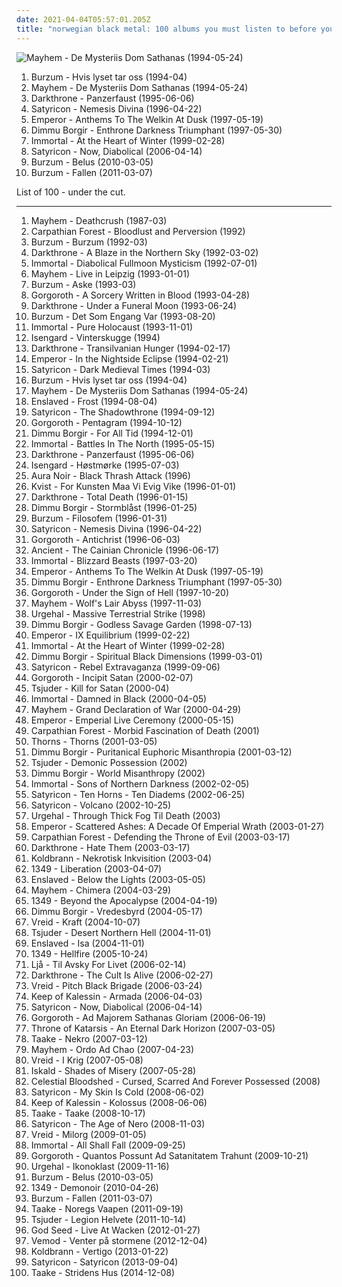 ```yaml
---
date: 2021-04-04T05:57:01.205Z
title: "norwegian black metal: 100 albums you must listen to before you die"
---
```

![Mayhem - De Mysteriis Dom Sathanas (1994-05-24)](http://coverartarchive.org/release/a8843c8b-2b8f-44b7-be46-c5a78942849e/21866237801-500.jpg "Mayhem - De Mysteriis Dom Sathanas (1994-05-24)")
<ol class="albums">
<li data-cover="http://coverartarchive.org/release/b6928219-0772-39ac-8156-91a609b2fd5e/1123335808-500.jpg" data-tags="black metal" role="button">Burzum - Hvis lyset tar oss (1994-04)</li>
<li data-cover="http://coverartarchive.org/release/a8843c8b-2b8f-44b7-be46-c5a78942849e/21866237801-500.jpg" data-tags="black metal" role="button">Mayhem - De Mysteriis Dom Sathanas (1994-05-24)</li>
<li data-cover="https://img.discogs.com/ivRECV6_En_nkYZJZmv2T45vbLU=/fit-in/400x388/filters:strip_icc():format(jpeg):mode_rgb():quality(90)/discogs-images/R-7562854-1444078656-7731.jpeg.jpg" data-tags="black metal" role="button">Darkthrone - Panzerfaust (1995-06-06)</li>
<li data-cover="https://img.discogs.com/FA0sKAo13tvmM2Ajs_G6hBeWgs0=/fit-in/400x400/filters:strip_icc():format(jpeg):mode_rgb():quality(90)/discogs-images/R-4225709-1359058284-9040.jpeg.jpg" data-tags="black metal" role="button">Satyricon - Nemesis Divina (1996-04-22)</li>
<li data-cover="http://coverartarchive.org/release/8bce7d2e-cddd-38d3-86b7-d2c53e9d17aa/6830358041-500.jpg" data-tags="black metal, symphonic black metal" role="button">Emperor - Anthems To The Welkin At Dusk (1997-05-19)</li>
<li data-cover="http://coverartarchive.org/release/c51f27b8-ffd7-4b53-aa4e-2687e213e30f/4798121885-500.jpg" data-tags="symphonic black metal, black metal" role="button">Dimmu Borgir - Enthrone Darkness Triumphant (1997-05-30)</li>
<li data-cover="https://via.placeholder.com/450" data-tags="black metal" role="button">Immortal - At the Heart of Winter (1999-02-28)</li>
<li data-cover="http://coverartarchive.org/release/28d51e3f-b12c-4948-b35b-c1f5aae76ed2/25531712079-500.jpg" data-tags="black metal" role="button">Satyricon - Now, Diabolical (2006-04-14)</li>
<li data-cover="http://coverartarchive.org/release/b43a420d-f4be-3e74-836f-a3732718c92b/1480049199-500.jpg" data-tags="black metal, atmospheric black metal" role="button">Burzum - Belus (2010-03-05)</li>
<li data-cover="http://coverartarchive.org/release/79f5becc-31b7-4b47-a0b1-12a90b745c6e/9142497826-500.jpg" data-tags="black metal, atmospheric black metal" role="button">Burzum - Fallen (2011-03-07)</li>
</ol>
List of 100 - under the cut.
<!-- more -->

_________________

<ol class="albums">
<li data-cover="https://img.discogs.com/BZGsvuyLQu-LYYY6Axf3GmubE9Y=/fit-in/514x480/filters:strip_icc():format(jpeg):mode_rgb():quality(90)/discogs-images/R-4152059-1357026275-3442.jpeg.jpg" data-tags="black metal" role="button">
Mayhem - Deathcrush (1987-03)
</li>
<li data-cover="https://img.discogs.com/GYYhYbaJgY55-3k7C7rWe33t35s=/fit-in/522x520/filters:strip_icc():format(jpeg):mode_rgb():quality(90)/discogs-images/R-6643240-1465769534-4661.jpeg.jpg" data-tags="black metal, norwegian, norwegian black metal" role="button">
Carpathian Forest - Bloodlust and Perversion (1992)
</li>
<li data-cover="http://coverartarchive.org/release/c6e9caed-aeb3-4de7-b47e-0c9c9b91a1dc/6619076015-500.jpg" data-tags="black metal" role="button">
Burzum - Burzum (1992-03)
</li>
<li data-cover="http://coverartarchive.org/release/c75ff366-2c7f-4c58-b900-391d2b5aaf33/7290226551-500.jpg" data-tags="black metal" role="button">
Darkthrone - A Blaze in the Northern Sky (1992-03-02)
</li>
<li data-cover="https://img.discogs.com/6nHPSGMDSbLweikPvJtCP7zsDzI=/fit-in/500x500/filters:strip_icc():format(jpeg):mode_rgb():quality(90)/discogs-images/R-646361-1231627780.jpeg.jpg" data-tags="black metal" role="button">
Immortal - Diabolical Fullmoon Mysticism (1992-07-01)
</li>
<li data-cover="https://via.placeholder.com/450" data-tags="black metal" role="button">
Mayhem - Live in Leipzig (1993-01-01)
</li>
<li data-cover="http://coverartarchive.org/release/9642f427-dc28-4c06-81f3-0a4ef7c4de62/3763374815-500.jpg" data-tags="black metal" role="button">
Burzum - Aske (1993-03)
</li>
<li data-cover="http://coverartarchive.org/release/be7fe10b-1bf8-4591-86e8-f25e186d8b61/5950177561-500.jpg" data-tags="black metal, raw black metal" role="button">
Gorgoroth - A Sorcery Written in Blood (1993-04-28)
</li>
<li data-cover="https://img.discogs.com/Igdk-h-B7sDAHtkKYNH7JN5eyb4=/fit-in/600x583/filters:strip_icc():format(jpeg):mode_rgb():quality(90)/discogs-images/R-369622-1341162006-7752.jpeg.jpg" data-tags="black metal" role="button">
Darkthrone - Under a Funeral Moon (1993-06-24)
</li>
<li data-cover="http://coverartarchive.org/release/3861949d-7f28-3925-86a3-f3bf71da8e02/1479882462-500.jpg" data-tags="black metal" role="button">
Burzum - Det Som Engang Var (1993-08-20)
</li>
<li data-cover="http://coverartarchive.org/release/6aac0b23-142d-3568-8fdc-5154220be48d/8068709253-500.jpg" data-tags="black metal" role="button">
Immortal - Pure Holocaust (1993-11-01)
</li>
<li data-cover="http://coverartarchive.org/release/d80e6495-00d4-49cd-8b58-290386f2d025/7729762800-500.jpg" data-tags="black metal" role="button">
Isengard - Vinterskugge (1994)
</li>
<li data-cover="http://coverartarchive.org/release/e2f25d41-736c-40e9-83b3-678f42873eb3/14548660035-500.jpg" data-tags="black metal" role="button">
Darkthrone - Transilvanian Hunger (1994-02-17)
</li>
<li data-cover="https://img.discogs.com/DnVuKMipQvhsLQjzryIPb-bav-M=/fit-in/600x600/filters:strip_icc():format(jpeg):mode_rgb():quality(90)/discogs-images/R-424830-1220470365.jpeg.jpg" data-tags="black metal" role="button">
Emperor - In the Nightside Eclipse (1994-02-21)
</li>
<li data-cover="https://img.discogs.com/hhmmhKiC1C_0oBVBQwcM7ivE_sI=/fit-in/600x424/filters:strip_icc():format(jpeg):mode_rgb():quality(90)/discogs-images/R-13828919-1562050533-9900.jpeg.jpg" data-tags="black metal" role="button">
Satyricon - Dark Medieval Times (1994-03)
</li>
<li data-cover="http://coverartarchive.org/release/b6928219-0772-39ac-8156-91a609b2fd5e/1123335808-500.jpg" data-tags="black metal" role="button">
Burzum - Hvis lyset tar oss (1994-04)
</li>
<li data-cover="http://coverartarchive.org/release/a8843c8b-2b8f-44b7-be46-c5a78942849e/21866237801-500.jpg" data-tags="black metal" role="button">
Mayhem - De Mysteriis Dom Sathanas (1994-05-24)
</li>
<li data-cover="http://coverartarchive.org/release/ca7d60c3-7812-41c8-bfe9-0ca2aeb484e2/19073133350-500.jpg" data-tags="black metal" role="button">
Enslaved - Frost (1994-08-04)
</li>
<li data-cover="https://img.discogs.com/GyiSw-9Olz8hNZbO2t_OJh4pWVw=/fit-in/550x836/filters:strip_icc():format(jpeg):mode_rgb():quality(90)/discogs-images/R-400549-1422918701-9693.jpeg.jpg" data-tags="black metal" role="button">
Satyricon - The Shadowthrone (1994-09-12)
</li>
<li data-cover="http://coverartarchive.org/release/e5d74976-217a-4f65-99df-d2b256be09e1/5930810741-500.jpg" data-tags="black metal" role="button">
Gorgoroth - Pentagram (1994-10-12)
</li>
<li data-cover="http://coverartarchive.org/release/02ded4d3-468e-472e-9084-a6a11543d34d/4602331519-500.jpg" data-tags="black metal, symphonic black metal" role="button">
Dimmu Borgir - For All Tid (1994-12-01)
</li>
<li data-cover="https://img.discogs.com/Y7wHVJt2dhDJeO4nDjV4sM2rCT4=/fit-in/600x545/filters:strip_icc():format(jpeg):mode_rgb():quality(90)/discogs-images/R-2156315-1267042683.jpeg.jpg" data-tags="black metal" role="button">
Immortal - Battles In The North (1995-05-15)
</li>
<li data-cover="https://img.discogs.com/ivRECV6_En_nkYZJZmv2T45vbLU=/fit-in/400x388/filters:strip_icc():format(jpeg):mode_rgb():quality(90)/discogs-images/R-7562854-1444078656-7731.jpeg.jpg" data-tags="black metal" role="button">
Darkthrone - Panzerfaust (1995-06-06)
</li>
<li data-cover="https://img.discogs.com/vHrPCUPr-rw4bMXnjmrEgVAlmQ0=/fit-in/597x587/filters:strip_icc():format(jpeg):mode_rgb():quality(90)/discogs-images/R-381673-1334294432.jpeg.jpg" data-tags="black metal, norwegian black metal" role="button">
Isengard - Høstmørke (1995-07-03)
</li>
<li data-cover="https://img.discogs.com/o03u2ClTVcmOioTnbBhnHPatLkA=/fit-in/600x600/filters:strip_icc():format(jpeg):mode_rgb():quality(90)/discogs-images/R-624229-1383990036-6282.jpeg.jpg" data-tags="thrash metal, blackened thrash metal, black metal" role="button">
Aura Noir - Black Thrash Attack (1996)
</li>
<li data-cover="http://coverartarchive.org/release/cb4f0856-9a19-4bd3-805a-585873013c16/2694369151-500.jpg" data-tags="black metal" role="button">
Kvist - For Kunsten Maa Vi Evig Vike (1996-01-01)
</li>
<li data-cover="https://img.discogs.com/O3N4AbD7Tlhn9Jpx9xDrfaRnbVI=/fit-in/600x618/filters:strip_icc():format(jpeg):mode_rgb():quality(90)/discogs-images/R-9100625-1474906535-8152.jpeg.jpg" data-tags="black metal" role="button">
Darkthrone - Total Death (1996-01-15)
</li>
<li data-cover="http://coverartarchive.org/release/e5f8f5dd-73cb-417e-aa88-a14f15619763/5166048158-500.jpg" data-tags="black metal, symphonic black metal" role="button">
Dimmu Borgir - Stormblåst (1996-01-25)
</li>
<li data-cover="http://coverartarchive.org/release/1ce9177c-62a0-4403-a7ee-7359026fcbf6/24337783733-500.jpg" data-tags="black metal" role="button">
Burzum - Filosofem (1996-01-31)
</li>
<li data-cover="https://img.discogs.com/FA0sKAo13tvmM2Ajs_G6hBeWgs0=/fit-in/400x400/filters:strip_icc():format(jpeg):mode_rgb():quality(90)/discogs-images/R-4225709-1359058284-9040.jpeg.jpg" data-tags="black metal" role="button">
Satyricon - Nemesis Divina (1996-04-22)
</li>
<li data-cover="https://img.discogs.com/0XRhE6LjOkn7KUZ8_zKFaOG93ks=/fit-in/400x300/filters:strip_icc():format(jpeg):mode_rgb():quality(90)/discogs-images/R-4271651-1360324030-4900.jpeg.jpg" data-tags="black metal" role="button">
Gorgoroth - Antichrist (1996-06-03)
</li>
<li data-cover="http://coverartarchive.org/release/7cbf1644-b287-33a1-8ba3-43bc73690df1/26042318035-500.jpg" data-tags="black metal, atmospheric black metal, melodic black metal" role="button">
Ancient - The Cainian Chronicle (1996-06-17)
</li>
<li data-cover="https://img.discogs.com/iCJdiCc-ZJT1MxEg29hneD-R8NY=/fit-in/400x300/filters:strip_icc():format(jpeg):mode_rgb():quality(90)/discogs-images/R-7075003-1433110398-8378.jpeg.jpg" data-tags="black metal" role="button">
Immortal - Blizzard Beasts (1997-03-20)
</li>
<li data-cover="http://coverartarchive.org/release/8bce7d2e-cddd-38d3-86b7-d2c53e9d17aa/6830358041-500.jpg" data-tags="black metal, symphonic black metal" role="button">
Emperor - Anthems To The Welkin At Dusk (1997-05-19)
</li>
<li data-cover="http://coverartarchive.org/release/c51f27b8-ffd7-4b53-aa4e-2687e213e30f/4798121885-500.jpg" data-tags="symphonic black metal, black metal" role="button">
Dimmu Borgir - Enthrone Darkness Triumphant (1997-05-30)
</li>
<li data-cover="https://img.discogs.com/wG0itYKiscB_vxFenPHrKzd_acY=/fit-in/600x636/filters:strip_icc():format(jpeg):mode_rgb():quality(90)/discogs-images/R-1908262-1611745612-6257.jpeg.jpg" data-tags="black metal" role="button">
Gorgoroth - Under the Sign of Hell (1997-10-20)
</li>
<li data-cover="https://img.discogs.com/oyzBFCa3zTwd-b0kZ41-3ziobGE=/fit-in/600x622/filters:strip_icc():format(jpeg):mode_rgb():quality(90)/discogs-images/R-378617-1288374695.jpeg.jpg" data-tags="black metal" role="button">
Mayhem - Wolf's Lair Abyss (1997-11-03)
</li>
<li data-cover="https://img.discogs.com/OUGA7mFfzWYZ2Va5oNhLBQVJvcs=/fit-in/200x198/filters:strip_icc():format(jpeg):mode_rgb():quality(90)/discogs-images/R-1131542-1257381311.jpeg.jpg" data-tags="black metal, norwegian black metal" role="button">
Urgehal - Massive Terrestrial Strike (1998)
</li>
<li data-cover="https://img.discogs.com/M-pFRuNirZcVM7Pn5OHuLqa6C8M=/fit-in/600x528/filters:strip_icc():format(jpeg):mode_rgb():quality(90)/discogs-images/R-6668617-1481961616-5739.jpeg.jpg" data-tags="symphonic black metal" role="button">
Dimmu Borgir - Godless Savage Garden (1998-07-13)
</li>
<li data-cover="http://coverartarchive.org/release/186a1cc2-1b6a-382a-933d-ee6eca46423b/3193080078-500.jpg" data-tags="black metal" role="button">
Emperor - IX Equilibrium (1999-02-22)
</li>
<li data-cover="https://via.placeholder.com/450" data-tags="black metal" role="button">
Immortal - At the Heart of Winter (1999-02-28)
</li>
<li data-cover="http://coverartarchive.org/release/32ebc0bd-4573-3a9b-9d6d-3a9e0556c166/3479063559-500.jpg" data-tags="symphonic black metal, black metal" role="button">
Dimmu Borgir - Spiritual Black Dimensions (1999-03-01)
</li>
<li data-cover="https://via.placeholder.com/450" data-tags="black metal" role="button">
Satyricon - Rebel Extravaganza (1999-09-06)
</li>
<li data-cover="https://img.discogs.com/orFPin9TMfbCBl5pK1kjRi3yF2I=/fit-in/500x500/filters:strip_icc():format(jpeg):mode_rgb():quality(90)/discogs-images/R-5116772-1384952839-5179.jpeg.jpg" data-tags="black metal" role="button">
Gorgoroth - Incipit Satan (2000-02-07)
</li>
<li data-cover="https://img.discogs.com/p1_YXoPwU0K-OS0LqGVzUWNiuc8=/fit-in/300x300/filters:strip_icc():format(jpeg):mode_rgb():quality(90)/discogs-images/R-8177595-1463222916-2006.jpeg.jpg" data-tags="black metal" role="button">
Tsjuder - Kill for Satan (2000-04)
</li>
<li data-cover="http://coverartarchive.org/release/d93257e0-a98e-48e6-a977-f318357b9e1a/2681144591-500.jpg" data-tags="black metal" role="button">
Immortal - Damned in Black (2000-04-05)
</li>
<li data-cover="http://coverartarchive.org/release/12e3767d-d674-4150-bc52-9d197c7778c1/13866484117-500.jpg" data-tags="black metal" role="button">
Mayhem - Grand Declaration of War (2000-04-29)
</li>
<li data-cover="https://img.discogs.com/4ZmkdAu_aq2YQC0vUWP12GbYoyI=/fit-in/300x266/filters:strip_icc():format(jpeg):mode_rgb():quality(90)/discogs-images/R-394157-1481462963-2177.jpeg.jpg" data-tags="black metal" role="button">
Emperor - Emperial Live Ceremony (2000-05-15)
</li>
<li data-cover="https://img.discogs.com/9NyipvIw7CCzoFEgX6fcS5asCEQ=/fit-in/600x601/filters:strip_icc():format(jpeg):mode_rgb():quality(90)/discogs-images/R-2160051-1450782238-8824.jpeg.jpg" data-tags="black metal" role="button">
Carpathian Forest - Morbid Fascination of Death (2001)
</li>
<li data-cover="http://coverartarchive.org/release/8b3310df-e9ca-4ce9-ab5a-2090d7ba2aaf/19879101265-500.jpg" data-tags="black metal" role="button">
Thorns - Thorns (2001-03-05)
</li>
<li data-cover="http://coverartarchive.org/release/69a8e3b3-eabb-4134-9b14-2ce42a1b6776/13136914759-500.jpg" data-tags="symphonic black metal, black metal" role="button">
Dimmu Borgir - Puritanical Euphoric Misanthropia (2001-03-12)
</li>
<li data-cover="http://coverartarchive.org/release/2ef6c1bc-ad49-4090-bc03-de89ce20b633/2651046663-500.jpg" data-tags="black metal" role="button">
Tsjuder - Demonic Possession (2002)
</li>
<li data-cover="http://coverartarchive.org/release/14c24481-a899-405f-b2d3-bd1a820e3b46/3445290056-500.jpg" data-tags="black metal, symphonic black metal" role="button">
Dimmu Borgir - World Misanthropy (2002)
</li>
<li data-cover="https://img.discogs.com/j2WQ3268XGNRxjFBsyN4t_2vw7M=/fit-in/600x600/filters:strip_icc():format(jpeg):mode_rgb():quality(90)/discogs-images/R-532264-1161888951.jpeg.jpg" data-tags="black metal" role="button">
Immortal - Sons of Northern Darkness (2002-02-05)
</li>
<li data-cover="https://img.discogs.com/Uro7bq2SgpAMhABPPZyL7l3P_Ro=/fit-in/600x600/filters:strip_icc():format(jpeg):mode_rgb():quality(90)/discogs-images/R-402040-1140879017.jpeg.jpg" data-tags="black metal, melodic black metal" role="button">
Satyricon - Ten Horns - Ten Diadems (2002-06-25)
</li>
<li data-cover="https://via.placeholder.com/450" data-tags="black metal" role="button">
Satyricon - Volcano (2002-10-25)
</li>
<li data-cover="https://via.placeholder.com/450" data-tags="black metal" role="button">
Urgehal - Through Thick Fog Til Death (2003)
</li>
<li data-cover="http://coverartarchive.org/release/781e113d-ab7b-4c71-af6c-b64a36f722c5/2996923905-500.jpg" data-tags="black metal" role="button">
Emperor - Scattered Ashes: A Decade Of Emperial Wrath (2003-01-27)
</li>
<li data-cover="http://coverartarchive.org/release/7660b39d-04a6-421f-8b32-e32e1f85d4ed/14774566853-500.jpg" data-tags="black metal" role="button">
Carpathian Forest - Defending the Throne of Evil (2003-03-17)
</li>
<li data-cover="https://img.discogs.com/r-KHtFOulgx04qOf1tffFeHxZRc=/fit-in/600x599/filters:strip_icc():format(jpeg):mode_rgb():quality(90)/discogs-images/R-1802872-1534269756-1836.jpeg.jpg" data-tags="black metal" role="button">
Darkthrone - Hate Them (2003-03-17)
</li>
<li data-cover="https://img.discogs.com/B7FFu3o7VdLZAOimnyYiW6xrI_c=/fit-in/600x593/filters:strip_icc():format(jpeg):mode_rgb():quality(90)/discogs-images/R-748441-1219482131.jpeg.jpg" data-tags="black metal" role="button">
Koldbrann - Nekrotisk Inkvisition (2003-04)
</li>
<li data-cover="https://img.discogs.com/aWIJJAErnjIHL-pzwqvr8uiaxB8=/fit-in/283x285/filters:strip_icc():format(jpeg):mode_rgb():quality(90)/discogs-images/R-846699-1221065167.jpeg.jpg" data-tags="black metal" role="button">
1349 - Liberation (2003-04-07)
</li>
<li data-cover="http://coverartarchive.org/release/113463f1-9031-4f28-840c-c7dbcbdc259a/19073928687-500.jpg" data-tags="black metal, progressive black metal, progressive metal" role="button">
Enslaved - Below the Lights (2003-05-05)
</li>
<li data-cover="http://coverartarchive.org/release/134cb4d9-fe94-3e11-8faf-2155819744c9/19641933580-500.jpg" data-tags="black metal" role="button">
Mayhem - Chimera (2004-03-29)
</li>
<li data-cover="http://coverartarchive.org/release/9b3e6363-2d1b-4ea0-8bc5-ed849e3a8d75/13320177159-500.jpg" data-tags="black metal" role="button">
1349 - Beyond the Apocalypse (2004-04-19)
</li>
<li data-cover="https://img.discogs.com/nqpn_0P25YKznM0ILmoLCc2YvSg=/fit-in/498x500/filters:strip_icc():format(jpeg):mode_rgb():quality(90)/discogs-images/R-2476579-1286544662.jpeg.jpg" data-tags="norwegian black metal" role="button">
Dimmu Borgir - Vredesbyrd (2004-05-17)
</li>
<li data-cover="https://img.discogs.com/naHhlRqCszJzYDJl-EegDz-NcbY=/fit-in/450x450/filters:strip_icc():format(jpeg):mode_rgb():quality(90)/discogs-images/R-2849582-1303856900.jpeg.jpg" data-tags="black metal" role="button">
Vreid - Kraft (2004-10-07)
</li>
<li data-cover="https://img.discogs.com/NTyFwS05-deF-sBcfBTTm2cX3nU=/fit-in/400x400/filters:strip_icc():format(jpeg):mode_rgb():quality(90)/discogs-images/R-1107131-1265832147.jpeg.jpg" data-tags="black metal" role="button">
Tsjuder - Desert Northern Hell (2004-11-01)
</li>
<li data-cover="http://coverartarchive.org/release/87f61dc3-7f56-4db3-aed5-894413507758/3815436898-500.jpg" data-tags="black metal, progressive black metal, progressive metal" role="button">
Enslaved - Isa (2004-11-01)
</li>
<li data-cover="https://img.discogs.com/MGgOnW6cyW-AEbNeqC9Vh3bh-Wo=/fit-in/300x300/filters:strip_icc():format(jpeg):mode_rgb():quality(90)/discogs-images/R-580058-1134050659.jpeg.jpg" data-tags="black metal" role="button">
1349 - Hellfire (2005-10-24)
</li>
<li data-cover="https://img.discogs.com/3zTcfeaYhCxYAJF_3S7gOoFKAhc=/fit-in/600x600/filters:strip_icc():format(jpeg):mode_rgb():quality(90)/discogs-images/R-1091387-1191366355.jpeg.jpg" data-tags="black metal" role="button">
Ljå - Til Avsky For Livet (2006-02-14)
</li>
<li data-cover="https://img.discogs.com/dMkiirODdv8blQu9G8PsICpc3jg=/fit-in/600x600/filters:strip_icc():format(jpeg):mode_rgb():quality(90)/discogs-images/R-7622262-1445348340-2670.jpeg.jpg" data-tags="black metal" role="button">
Darkthrone - The Cult Is Alive (2006-02-27)
</li>
<li data-cover="https://img.discogs.com/04OQ8RO8TnEbc-g5kLZ8div_Rjg=/fit-in/597x600/filters:strip_icc():format(jpeg):mode_rgb():quality(90)/discogs-images/R-1241694-1203172971.jpeg.jpg" data-tags="black metal" role="button">
Vreid - Pitch Black Brigade (2006-03-24)
</li>
<li data-cover="https://img.discogs.com/51nlex41MFQ-zx4jNOyHMeJkx0E=/fit-in/600x533/filters:strip_icc():format(jpeg):mode_rgb():quality(90)/discogs-images/R-762594-1399542936-9430.jpeg.jpg" data-tags="black metal, melodic black metal" role="button">
Keep of Kalessin - Armada (2006-04-03)
</li>
<li data-cover="http://coverartarchive.org/release/28d51e3f-b12c-4948-b35b-c1f5aae76ed2/25531712079-500.jpg" data-tags="black metal" role="button">
Satyricon - Now, Diabolical (2006-04-14)
</li>
<li data-cover="https://img.discogs.com/2wdaZI4qzsNNfWClyjjae3qeuV4=/fit-in/600x599/filters:strip_icc():format(jpeg):mode_rgb():quality(90)/discogs-images/R-379772-1615845098-3413.jpeg.jpg" data-tags="black metal" role="button">
Gorgoroth - Ad Majorem Sathanas Gloriam (2006-06-19)
</li>
<li data-cover="http://coverartarchive.org/release/883a6aca-a277-4d5c-b44e-4420241dde2a/3426773369-500.jpg" data-tags="black metal, norwegian black metal, great live band go see them" role="button">
Throne of Katarsis - An Eternal Dark Horizon (2007-03-05)
</li>
<li data-cover="http://coverartarchive.org/release/56a81f6d-c806-4cd9-a633-bf124b59f826/9017373488-500.jpg" data-tags="black metal" role="button">
Taake - Nekro (2007-03-12)
</li>
<li data-cover="https://via.placeholder.com/450" data-tags="black metal" role="button">
Mayhem - Ordo Ad Chao (2007-04-23)
</li>
<li data-cover="https://img.discogs.com/LMoiZyD4pSbhe4Iy2VVwu0b2oqo=/fit-in/498x500/filters:strip_icc():format(jpeg):mode_rgb():quality(90)/discogs-images/R-3612930-1337417097-6335.jpeg.jpg" data-tags="black metal" role="button">
Vreid - I Krig (2007-05-08)
</li>
<li data-cover="https://img.discogs.com/nSQ0wY_403Jy9Tnsk-bY0sO-Jh4=/fit-in/600x597/filters:strip_icc():format(jpeg):mode_rgb():quality(90)/discogs-images/R-1615145-1232296888.jpeg.jpg" data-tags="black metal, melodic black metal, norwegian black metal" role="button">
Iskald - Shades of Misery (2007-05-28)
</li>
<li data-cover="http://coverartarchive.org/release/726c0064-5c7a-4076-89aa-2fb0252e4175/11585937673-500.jpg" data-tags="norwegian black metal, nidrosian black metal" role="button">
Celestial Bloodshed - Cursed, Scarred And Forever Possessed (2008)
</li>
<li data-cover="https://img.discogs.com/4xSm8beZP_daMBR4FbJcVQwEA3Y=/fit-in/583x600/filters:strip_icc():format(jpeg):mode_rgb():quality(90)/discogs-images/R-402689-1163872623.jpeg.jpg" data-tags="black metal, metal" role="button">
Satyricon - My Skin Is Cold (2008-06-02)
</li>
<li data-cover="https://img.discogs.com/x47qXmM73EwhYIhLsocjhUqChoU=/fit-in/300x300/filters:strip_icc():format(jpeg):mode_rgb():quality(90)/discogs-images/R-1539075-1226970666.jpeg.jpg" data-tags="black metal" role="button">
Keep of Kalessin - Kolossus (2008-06-06)
</li>
<li data-cover="https://img.discogs.com/q89n-ILYh5LyZuUz3g_-vk6oxwo=/fit-in/600x588/filters:strip_icc():format(jpeg):mode_rgb():quality(90)/discogs-images/R-3820372-1345708435-8017.jpeg.jpg" data-tags="black metal" role="button">
Taake - Taake (2008-10-17)
</li>
<li data-cover="http://coverartarchive.org/release/82ba157c-ecd9-4d15-b886-5db6fcbe6b46/21611415782-500.jpg" data-tags="black metal" role="button">
Satyricon - The Age of Nero (2008-11-03)
</li>
<li data-cover="http://coverartarchive.org/release/da106ea0-af20-4b7d-b6ab-7888d52be135/22031958555-500.jpg" data-tags="black metal" role="button">
Vreid - Milorg (2009-01-05)
</li>
<li data-cover="http://coverartarchive.org/release/b4d4730a-36fe-3ce8-8754-be591558c5c3/15086870208-500.jpg" data-tags="black metal" role="button">
Immortal - All Shall Fall (2009-09-25)
</li>
<li data-cover="https://via.placeholder.com/450" data-tags="black metal" role="button">
Gorgoroth - Quantos Possunt Ad Satanitatem Trahunt (2009-10-21)
</li>
<li data-cover="https://img.discogs.com/Aw80w-tbo_wJJpEx-QDqPM3Qdt0=/fit-in/600x600/filters:strip_icc():format(jpeg):mode_rgb():quality(90)/discogs-images/R-2020889-1260784864.jpeg.jpg" data-tags="black metal" role="button">
Urgehal - Ikonoklast (2009-11-16)
</li>
<li data-cover="http://coverartarchive.org/release/b43a420d-f4be-3e74-836f-a3732718c92b/1480049199-500.jpg" data-tags="black metal, atmospheric black metal" role="button">
Burzum - Belus (2010-03-05)
</li>
<li data-cover="https://img.discogs.com/1bc4y-SomaTqhEoyHgIaxJK1ddM=/fit-in/600x600/filters:strip_icc():format(jpeg):mode_rgb():quality(90)/discogs-images/R-2424217-1283296365.jpeg.jpg" data-tags="black metal" role="button">
1349 - Demonoir (2010-04-26)
</li>
<li data-cover="http://coverartarchive.org/release/79f5becc-31b7-4b47-a0b1-12a90b745c6e/9142497826-500.jpg" data-tags="black metal, atmospheric black metal" role="button">
Burzum - Fallen (2011-03-07)
</li>
<li data-cover="https://img.discogs.com/eE2kVJmgUzz5HHPDhuHtfx5Shrk=/fit-in/500x497/filters:strip_icc():format(jpeg):mode_rgb():quality(90)/discogs-images/R-3305596-1330446806.jpeg.jpg" data-tags="black metal, norwegian black metal" role="button">
Taake - Noregs Vaapen (2011-09-19)
</li>
<li data-cover="https://img.discogs.com/xuwL2hAr6SnyNnEaJaFIrYQ8iJo=/fit-in/500x500/filters:strip_icc():format(jpeg):mode_rgb():quality(90)/discogs-images/R-3194195-1319958683.jpeg.jpg" data-tags="black metal" role="button">
Tsjuder - Legion Helvete (2011-10-14)
</li>
<li data-cover="http://coverartarchive.org/release/7ff7cd62-79b5-4ddc-8fe0-8075dd307239/9232627525-500.jpg" data-tags="black metal, norwegian black metal" role="button">
God Seed - Live At Wacken (2012-01-27)
</li>
<li data-cover="http://coverartarchive.org/release/6b3a50e4-db1f-45eb-9879-485c6a6523f3/3115251344-500.jpg" data-tags="2012, black metal" role="button">
Vemod - Venter på stormene (2012-12-04)
</li>
<li data-cover="https://img.discogs.com/1JHZi4STPzfAAgqJeHpAZudvNwc=/fit-in/400x384/filters:strip_icc():format(jpeg):mode_rgb():quality(90)/discogs-images/R-4260450-1372238295-7431.jpeg.jpg" data-tags="black metal, norwegian black metal" role="button">
Koldbrann - Vertigo (2013-01-22)
</li>
<li data-cover="http://coverartarchive.org/release/a5d0778c-5c37-4bf8-b556-1519e0f44016/5555601159-500.jpg" data-tags="black metal" role="button">
Satyricon - Satyricon (2013-09-04)
</li>
<li data-cover="http://coverartarchive.org/release/0c708fe5-c463-4b44-a361-0c5b01483599/8865714668-500.jpg" data-tags="black metal, norwegian black metal" role="button">
Taake - Stridens Hus (2014-12-08)
</li>
</ol>